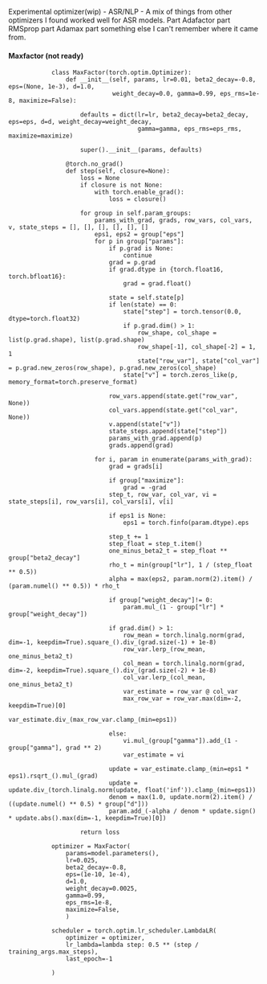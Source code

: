 Experimental optimizer(wip) - ASR/NLP - A mix of things from other optimizers I found worked well for ASR models. Part Adafactor part RMSprop part Adamax part something else I can't remember where it came from.

#### Maxfactor (not ready)
                
                class MaxFactor(torch.optim.Optimizer):
                    def __init__(self, params, lr=0.01, beta2_decay=-0.8, eps=(None, 1e-3), d=1.0, 
                                 weight_decay=0.0, gamma=0.99, eps_rms=1e-8, maximize=False):
                        
                        defaults = dict(lr=lr, beta2_decay=beta2_decay, eps=eps, d=d, weight_decay=weight_decay, 
                                        gamma=gamma, eps_rms=eps_rms, maximize=maximize)
                
                        super().__init__(params, defaults)
                
                    @torch.no_grad()
                    def step(self, closure=None):
                        loss = None
                        if closure is not None:
                            with torch.enable_grad():
                                loss = closure()
                
                        for group in self.param_groups:
                            params_with_grad, grads, row_vars, col_vars, v, state_steps = [], [], [], [], [], []
                            eps1, eps2 = group["eps"]
                            for p in group["params"]:
                                if p.grad is None:
                                    continue
                                grad = p.grad
                                if grad.dtype in {torch.float16, torch.bfloat16}:
                                    grad = grad.float()
                
                                state = self.state[p]
                                if len(state) == 0:
                                    state["step"] = torch.tensor(0.0, dtype=torch.float32)
                                    if p.grad.dim() > 1:
                                        row_shape, col_shape = list(p.grad.shape), list(p.grad.shape)
                                        row_shape[-1], col_shape[-2] = 1, 1
                                        state["row_var"], state["col_var"] = p.grad.new_zeros(row_shape), p.grad.new_zeros(col_shape)
                                    state["v"] = torch.zeros_like(p, memory_format=torch.preserve_format)
                
                                row_vars.append(state.get("row_var", None))
                                col_vars.append(state.get("col_var", None))
                                v.append(state["v"])
                                state_steps.append(state["step"])
                                params_with_grad.append(p)
                                grads.append(grad)
                
                            for i, param in enumerate(params_with_grad):
                                grad = grads[i]
                
                                if group["maximize"]:
                                    grad = -grad
                                step_t, row_var, col_var, vi = state_steps[i], row_vars[i], col_vars[i], v[i]
                
                                if eps1 is None:
                                    eps1 = torch.finfo(param.dtype).eps
                                    
                                step_t += 1
                                step_float = step_t.item()
                                one_minus_beta2_t = step_float ** group["beta2_decay"]
                                rho_t = min(group["lr"], 1 / (step_float ** 0.5))
                                alpha = max(eps2, param.norm(2).item() / (param.numel() ** 0.5)) * rho_t
                
                                if group["weight_decay"]!= 0:
                                    param.mul_(1 - group["lr"] * group["weight_decay"])
                
                                if grad.dim() > 1:
                                    row_mean = torch.linalg.norm(grad, dim=-1, keepdim=True).square_().div_(grad.size(-1) + 1e-8)
                                    row_var.lerp_(row_mean, one_minus_beta2_t)
                                    col_mean = torch.linalg.norm(grad, dim=-2, keepdim=True).square_().div_(grad.size(-2) + 1e-8)
                                    col_var.lerp_(col_mean, one_minus_beta2_t)
                                    var_estimate = row_var @ col_var
                                    max_row_var = row_var.max(dim=-2, keepdim=True)[0]  
                                    var_estimate.div_(max_row_var.clamp_(min=eps1))
                
                                else:
                                    vi.mul_(group["gamma"]).add_(1 - group["gamma"], grad ** 2)
                                    var_estimate = vi
                                
                                update = var_estimate.clamp_(min=eps1 * eps1).rsqrt_().mul_(grad)
                                update = update.div_(torch.linalg.norm(update, float('inf')).clamp_(min=eps1))
                                denom = max(1.0, update.norm(2).item() / ((update.numel() ** 0.5) * group["d"]))
                                param.add_(-alpha / denom * update.sign() * update.abs().max(dim=-1, keepdim=True)[0])
                
                        return loss
                    
                optimizer = MaxFactor(
                    params=model.parameters(), 
                    lr=0.025,  
                    beta2_decay=-0.8,
                    eps=(1e-10, 1e-4),
                    d=1.0,
                    weight_decay=0.0025,
                    gamma=0.99, 
                    eps_rms=1e-8,
                    maximize=False,
                    )
                
                scheduler = torch.optim.lr_scheduler.LambdaLR(
                    optimizer = optimizer,
                    lr_lambda=lambda step: 0.5 ** (step / training_args.max_steps),
                    last_epoch=-1  
                
                )

        
